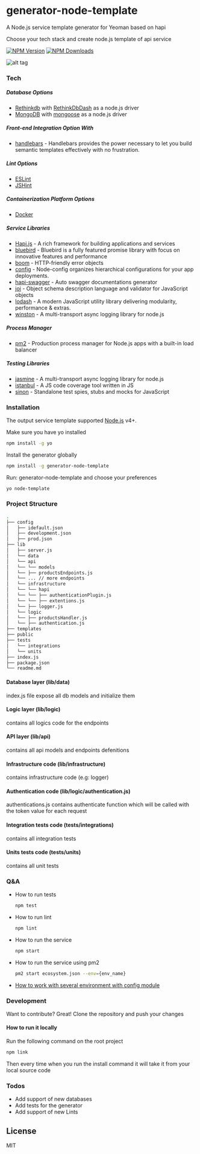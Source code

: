 # generator-node-template

A Node.js service template generator for Yeoman based on hapi

Choose your tech stack and create node.js template of api service

[![NPM Version][npm-image]][npm-url]
[![NPM Downloads][downloads-image]][downloads-url]

![alt tag](https://github.com/ramimoshe/generator-node-template/blob/master/resources/animations/overview.gif?raw=true)

### Tech
##### Database Options
  - [Rethinkdb][rethinkdb] with [RethinkDbDash][rethinkdbdash] as a node.js driver
  - [MongoDB][mongodb] with [mongoose][mongodb-driver] as a node.js driver

##### Front-end Integration Option With
  - [handlebars][handlebars] - Handlebars provides the power necessary to let you build semantic templates effectively with no frustration.

##### Lint Options
  - [ESLint][eslint]
  - [JSHint][jshint]

##### Containerization Platform Options
  - [Docker][docker]
 
##### Service Libraries
  - [Hapi.js][hapijs] - A rich framework for building applications and services
  - [bluebird][bluebird] - Bluebird is a fully featured promise library with focus on innovative features and performance
  - [boom][boom] - HTTP-friendly error objects
  - [config][config] - Node-config organizes hierarchical configurations for your app deployments.
  - [hapi-swagger][hapi-swagger] - Auto swagger documentations generator
  - [joi][joi] - Object schema description language and validator for JavaScript objects
  - [lodash][lodash] - A modern JavaScript utility library delivering modularity, performance & extras.
  - [winston][winston] - A multi-transport async logging library for node.js

##### Process Manager
  - [pm2][pm2] - Production process manager for Node.js apps with a built-in load balancer

##### Testing Libraries
  - [jasmine][jasmine] - A multi-transport async logging library for node.js
  - [istanbul][istanbul] - A JS code coverage tool written in JS
  - [sinon][sinon] - Standalone test spies, stubs and mocks for JavaScript


### Installation

The output service template supported [Node.js](https://nodejs.org/) v4+.

Make sure you have yo installed
```sh
npm install -g yo
```

Install the generator globally
```sh
npm install -g generator-node-template
```

Run: generator-node-template and choose your preferences
```sh
yo node-template
```

### Project Structure
```bash
.
├── config
│   ├── idefault.json
│   ├── development.json
│   ├── prod.json
├── lib
│   ├── server.js
│   └── data
│   └── api
│   └── └── models
│   └── ├── productsEndpoints.js
│   └── ... // more endpoints
│   └── infrastructure
│   └── └── hapi
│   └── └── ├── authenticationPlugin.js
│   └── └── ├── extentions.js
│   └── ├── logger.js
│   └── logic
│   └── ├── productsHandler.js
│   └── ├── authentication.js
├── templates
├── public
├── tests
│   └── integrations
│   └── units
├── index.js
├── package.json
└── readme.md
```

#### Database layer (lib/data)
index.js file expose all db models and initialize them

#### Logic layer (lib/logic)
contains all logics code  for the endpoints 

#### API layer (lib/api)
contains all api models and endpoints defenitions

#### Infrastructure code (lib/infrastructure)
contains infrastructure code (e.g: logger)

#### Authentication code (lib/logic/authentication.js)
authentications.js contains authenticate function which will be called with the token value for each request

#### Integration tests code (tests/integrations)
contains all integration tests

#### Units tests code (tests/units)
contains all unit tests

### Q&A
- How to run tests
   ```sh
   npm test
   ```
- How to run lint
   ```sh
   npm lint
   ```
- How to run the service
   ```sh
   npm start
   ```
- How to run the service using pm2
  ```sh
  pm2 start ecosystem.json --env={env_name}
  ```
- [How to work with several environment with config module][config-files]

### Development

Want to contribute? Great!
Clone the repository and push your changes

#### How to run it locally
Run the following command on the root project
```sh
npm link
```

Then every time when you run the install command it will take it from your local source code

### Todos

 - Add support of new databases
 - Add tests for the generator
 - Add support of new Lints

License
----

MIT

[//]: # (These are reference links used in the body of this note and get stripped out when the markdown processor does its job. There is no need to format nicely because it shouldn't be seen. Thanks SO - http://stackoverflow.com/questions/4823468/store-comments-in-markdown-syntax)
   [npm-image]: https://img.shields.io/npm/v/generator-node-template.svg
   [npm-url]: https://npmjs.org/package/generator-node-template
   [downloads-image]: https://img.shields.io/npm/dt/generator-node-template.svg
   [downloads-url]: https://npmjs.org/package/generator-node-template
   
   [config-files]: <https://github.com/lorenwest/node-config/wiki/Configuration-Files>
   [hapi-swagger]: <https://github.com/glennjones/hapi-swagger>
   [joi]: <https://github.com/hapijs/joi>
   [winston]: <https://github.com/winstonjs/winston>
   [config]: <https://github.com/lorenwest/node-config>
   [boom]: <https://github.com/hapijs/boom>
   [bluebird]: <https://github.com/petkaantonov/bluebird>
   [jasmine]: <https://jasmine.github.io/>
   [istanbul]: <https://github.com/gotwarlost/istanbul>
   [sinon]: <http://sinonjs.org/>
   [lodash]: <https://lodash.com/>
   [docker]: <https://www.docker.com/>
   [eslint]: <http://eslint.org/>
   [jshint]: <http://jshint.com/docs/>
   [mongodb]: <https://www.mongodb.com/>
   [mongodb-driver]: <https://github.com/mongodb/node-mongodb-native>
   [rethinkdbdash]: <https://github.com/neumino/rethinkdbdash>
   [rethinkdb]: <https://www.rethinkdb.com/>
   [hapijs]: <http://hapijs.com> 
   [node.js]: <http://nodejs.org>
   [pm2]: <https://github.com/Unitech/pm2>
   [handlebars]: <http://handlebarsjs.com/>

